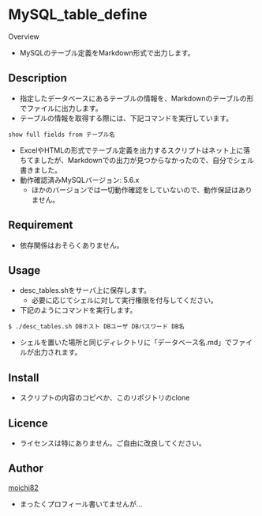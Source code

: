 MySQL_table_define
====

Overview
- MySQLのテーブル定義をMarkdown形式で出力します。

## Description
- 指定したデータベースにあるテーブルの情報を、Markdownのテーブルの形でファイルに出力します。
- テーブルの情報を取得する際には、下記コマンドを実行しています。
```
show full fields from テーブル名
```
- ExcelやHTMLの形式でテーブル定義を出力するスクリプトはネット上に落ちてましたが、Markdownでの出力が見つからなかったので、自分でシェル書きました。
- 動作確認済みMySQLバージョン: 5.6.x
  - ほかのバージョンでは一切動作確認をしていないので、動作保証はありません。

## Requirement
- 依存関係はおそらくありません。

## Usage
- desc_tables.shをサーバ上に保存します。
  - 必要に応じてシェルに対して実行権限を付与してください。
- 下記のようにコマンドを実行します。
```
$ ./desc_tables.sh DBホスト DBユーザ DBパスワード DB名
```
- シェルを置いた場所と同じディレクトリに「データベース名.md」でファイルが出力されます。

## Install
- スクリプトの内容のコピペか、このリポジトリのclone

## Licence
- ライセンスは特にありません。ご自由に改良してください。

## Author
[moichi82](https://github.com/moichi82)
- まったくプロフィール書いてませんが…
